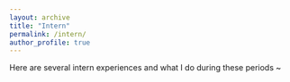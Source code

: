 ```yaml
---
layout: archive
title: "Intern"
permalink: /intern/
author_profile: true
---
```


Here are several intern experiences and what I do during these periods ~


<!-- {% if site.author.googlescholar %}
  <div class="wordwrap">You can also find my articles on <a href="{{site.author.googlescholar}}">my Google Scholar profile</a>.</div>
{% endif %}

{% include base_path %}

{% for post in site.publications reversed %}
  {% include archive-single.html %}
{% endfor %} -->
